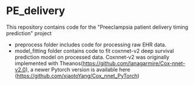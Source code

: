 # PE_delivery
This repository contains code for the "Preeclampsia patient delivery timing prediction" project

- preprocess folder includes code for processing raw EHR data.
- model_fitting folder contains code to fit coxnnet-v2 deep survival prediction model on processed data.
Coxnnet-v2 was originally implemented with Theanos(https://github.com/lanagarmire/Cox-nnet-v2.0), a newer Pytorch version is available here (https://github.com/xiaotoYang/Cox_nnet_PyTorch)
